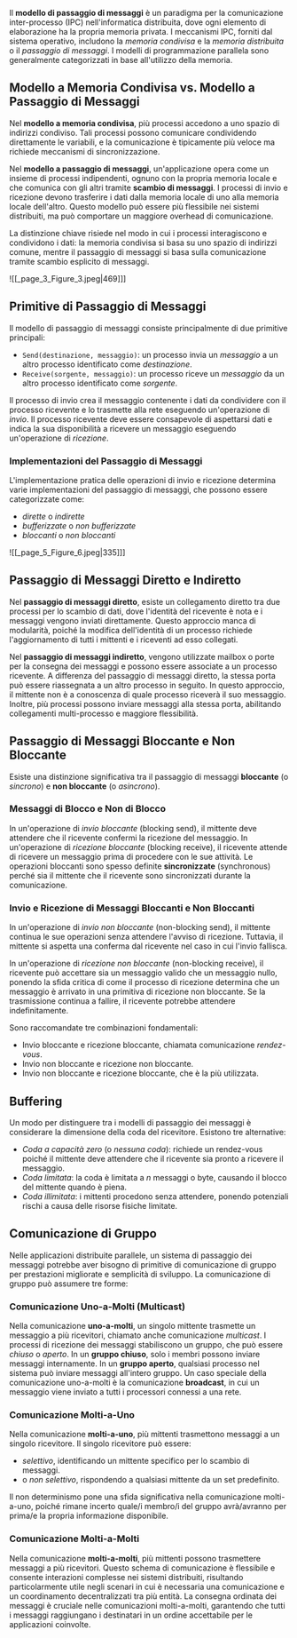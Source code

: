 
Il **modello di passaggio di messaggi** è un paradigma per la comunicazione inter-processo (IPC) nell'informatica distribuita, dove ogni elemento di elaborazione ha la propria memoria privata. I meccanismi IPC, forniti dal sistema operativo, includono la *memoria condivisa* e la *memoria distribuita* o il *passaggio di messaggi*. I modelli di programmazione parallela sono generalmente categorizzati in base all'utilizzo della memoria.

## Modello a Memoria Condivisa vs. Modello a Passaggio di Messaggi

Nel **modello a memoria condivisa**, più processi accedono a uno spazio di indirizzi condiviso. Tali processi possono comunicare condividendo direttamente le variabili, e la comunicazione è tipicamente più veloce ma richiede meccanismi di sincronizzazione.

Nel **modello a passaggio di messaggi**, un'applicazione opera come un insieme di processi indipendenti, ognuno con la propria memoria locale e che comunica con gli altri tramite **scambio di messaggi**. I processi di invio e ricezione devono trasferire i dati dalla memoria locale di uno alla memoria locale dell'altro. Questo modello può essere più flessibile nei sistemi distribuiti, ma può comportare un maggiore overhead di comunicazione.

La distinzione chiave risiede nel modo in cui i processi interagiscono e condividono i dati: la memoria condivisa si basa su uno spazio di indirizzi comune, mentre il passaggio di messaggi si basa sulla comunicazione tramite scambio esplicito di messaggi.

![[_page_3_Figure_3.jpeg|469]]]

## Primitive di Passaggio di Messaggi

Il modello di passaggio di messaggi consiste principalmente di due primitive principali:

* `Send(destinazione, messaggio)`: un processo invia un *messaggio* a un altro processo identificato come *destinazione*.
* `Receive(sorgente, messaggio)`: un processo riceve un *messaggio* da un altro processo identificato come *sorgente*.

Il processo di invio crea il messaggio contenente i dati da condividere con il processo ricevente e lo trasmette alla rete eseguendo un'operazione di *invio*. Il processo ricevente deve essere consapevole di aspettarsi dati e indica la sua disponibilità a ricevere un messaggio eseguendo un'operazione di *ricezione*.

### Implementazioni del Passaggio di Messaggi

L'implementazione pratica delle operazioni di invio e ricezione determina varie implementazioni del passaggio di messaggi, che possono essere categorizzate come:

* *dirette* o *indirette*
* *bufferizzate* o *non bufferizzate*
* *bloccanti* o *non bloccanti*

![[_page_5_Figure_6.jpeg|335]]]

## Passaggio di Messaggi Diretto e Indiretto

Nel **passaggio di messaggi diretto**, esiste un collegamento diretto tra due processi per lo scambio di dati, dove l'identità del ricevente è nota e i messaggi vengono inviati direttamente. Questo approccio manca di modularità, poiché la modifica dell'identità di un processo richiede l'aggiornamento di tutti i mittenti e i riceventi ad esso collegati.

Nel **passaggio di messaggi indiretto**, vengono utilizzate mailbox o porte per la consegna dei messaggi e possono essere associate a un processo ricevente. A differenza del passaggio di messaggi diretto, la stessa porta può essere riassegnata a un altro processo in seguito. In questo approccio, il mittente non è a conoscenza di quale processo riceverà il suo messaggio. Inoltre, più processi possono inviare messaggi alla stessa porta, abilitando collegamenti multi-processo e maggiore flessibilità.

## Passaggio di Messaggi Bloccante e Non Bloccante

Esiste una distinzione significativa tra il passaggio di messaggi **bloccante** (o *sincrono*) e **non bloccante** (o *asincrono*).

### Messaggi di Blocco e Non di Blocco

In un'operazione di *invio bloccante* (blocking send), il mittente deve attendere che il ricevente confermi la ricezione del messaggio. In un'operazione di *ricezione bloccante* (blocking receive), il ricevente attende di ricevere un messaggio prima di procedere con le sue attività. Le operazioni bloccanti sono spesso definite **sincronizzate** (synchronous) perché sia il mittente che il ricevente sono sincronizzati durante la comunicazione.

### Invio e Ricezione di Messaggi Bloccanti e Non Bloccanti

In un'operazione di *invio non bloccante* (non-blocking send), il mittente continua le sue operazioni senza attendere l'avviso di ricezione. Tuttavia, il mittente si aspetta una conferma dal ricevente nel caso in cui l'invio fallisca.

In un'operazione di *ricezione non bloccante* (non-blocking receive), il ricevente può accettare sia un messaggio valido che un messaggio nullo, ponendo la sfida critica di come il processo di ricezione determina che un messaggio è arrivato in una primitiva di ricezione non bloccante. Se la trasmissione continua a fallire, il ricevente potrebbe attendere indefinitamente.

Sono raccomandate tre combinazioni fondamentali:

* Invio bloccante e ricezione bloccante, chiamata comunicazione *rendez-vous*.
* Invio non bloccante e ricezione non bloccante.
* Invio non bloccante e ricezione bloccante, che è la più utilizzata.

## Buffering

Un modo per distinguere tra i modelli di passaggio dei messaggi è considerare la dimensione della coda del ricevitore. Esistono tre alternative:

* *Coda a capacità zero* (o *nessuna coda*): richiede un rendez-vous poiché il mittente deve attendere che il ricevente sia pronto a ricevere il messaggio.
* *Coda limitata*: la coda è limitata a *n* messaggi o byte, causando il blocco del mittente quando è piena.
* *Coda illimitata*: i mittenti procedono senza attendere, ponendo potenziali rischi a causa delle risorse fisiche limitate.

## Comunicazione di Gruppo

Nelle applicazioni distribuite parallele, un sistema di passaggio dei messaggi potrebbe aver bisogno di primitive di comunicazione di gruppo per prestazioni migliorate e semplicità di sviluppo. La comunicazione di gruppo può assumere tre forme:

### Comunicazione Uno-a-Molti (Multicast)

Nella comunicazione **uno-a-molti**, un singolo mittente trasmette un messaggio a più ricevitori, chiamato anche comunicazione *multicast*. I processi di ricezione dei messaggi stabiliscono un gruppo, che può essere *chiuso* o *aperto*. In un **gruppo chiuso**, solo i membri possono inviare messaggi internamente. In un **gruppo aperto**, qualsiasi processo nel sistema può inviare messaggi all'intero gruppo. Un caso speciale della comunicazione uno-a-molti è la comunicazione **broadcast**, in cui un messaggio viene inviato a tutti i processori connessi a una rete.

### Comunicazione Molti-a-Uno

Nella comunicazione **molti-a-uno**, più mittenti trasmettono messaggi a un singolo ricevitore. Il singolo ricevitore può essere:

* *selettivo*, identificando un mittente specifico per lo scambio di messaggi.
* o *non selettivo*, rispondendo a qualsiasi mittente da un set predefinito.

Il non determinismo pone una sfida significativa nella comunicazione molti-a-uno, poiché rimane incerto quale/i membro/i del gruppo avrà/avranno per prima/e la propria informazione disponibile.

### Comunicazione Molti-a-Molti

Nella comunicazione **molti-a-molti**, più mittenti possono trasmettere messaggi a più ricevitori. Questo schema di comunicazione è flessibile e consente interazioni complesse nei sistemi distribuiti, risultando particolarmente utile negli scenari in cui è necessaria una comunicazione e un coordinamento decentralizzati tra più entità. La consegna ordinata dei messaggi è cruciale nelle comunicazioni molti-a-molti, garantendo che tutti i messaggi raggiungano i destinatari in un ordine accettabile per le applicazioni coinvolte.

